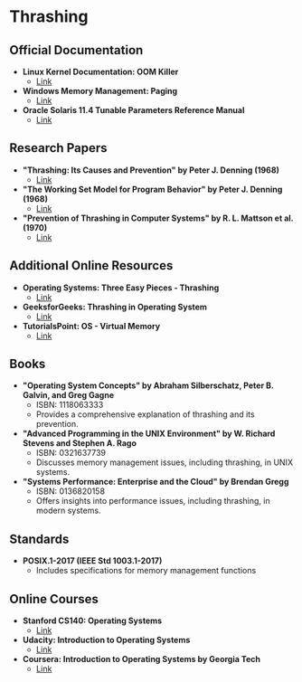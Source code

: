# Thrashing
## Official Documentation
- **Linux Kernel Documentation: OOM Killer**
  - [Link](https://www.kernel.org/doc/html/latest/admin-guide/mm/oom_killer.html)
- **Windows Memory Management: Paging**
  - [Link](https://docs.microsoft.com/en-us/windows/win32/memory/memory-management)
- **Oracle Solaris 11.4 Tunable Parameters Reference Manual**
  - [Link](https://docs.oracle.com/cd/E37838_01/html/E61042/index.html)

## Research Papers
- **"Thrashing: Its Causes and Prevention" by Peter J. Denning (1968)**
  - [Link](https://dl.acm.org/doi/10.1145/363095.363143)
- **"The Working Set Model for Program Behavior" by Peter J. Denning (1968)**
  - [Link](https://dl.acm.org/doi/10.1145/362375.362390)
- **"Prevention of Thrashing in Computer Systems" by R. L. Mattson et al. (1970)**
  - [Link](https://ieeexplore.ieee.org/document/1671846)

## Additional Online Resources
- **Operating Systems: Three Easy Pieces - Thrashing**
  - [Link](https://pages.cs.wisc.edu/~remzi/OSTEP/vm-beyondphys.pdf)
- **GeeksforGeeks: Thrashing in Operating System**
  - [Link](https://www.geeksforgeeks.org/thrashing-in-operating-system/)
- **TutorialsPoint: OS - Virtual Memory**
  - [Link](https://www.tutorialspoint.com/operating_system/os_virtual_memory.htm)

## Books
- **"Operating System Concepts" by Abraham Silberschatz, Peter B. Galvin, and Greg Gagne**
  - ISBN: 1118063333
  - Provides a comprehensive explanation of thrashing and its prevention.
- **"Advanced Programming in the UNIX Environment" by W. Richard Stevens and Stephen A. Rago**
  - ISBN: 0321637739
  - Discusses memory management issues, including thrashing, in UNIX systems.
- **"Systems Performance: Enterprise and the Cloud" by Brendan Gregg**
  - ISBN: 0136820158
  - Offers insights into performance issues, including thrashing, in modern systems.

## Standards
- **POSIX.1-2017 (IEEE Std 1003.1-2017)**
  - Includes specifications for memory management functions

## Online Courses
- **Stanford CS140: Operating Systems**
  - [Link](https://cs140.stanford.edu/)
- **Udacity: Introduction to Operating Systems**
  - [Link](https://www.udacity.com/course/introduction-to-operating-systems--ud923)
- **Coursera: Introduction to Operating Systems by Georgia Tech**
  - [Link](https://www.coursera.org/learn/introduction-to-operating-systems)
